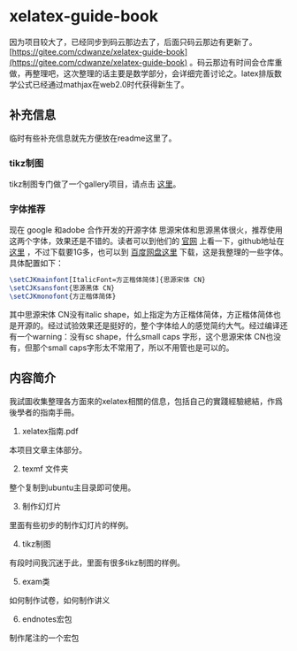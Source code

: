 xelatex-guide-book
==================

因为项目较大了，已经同步到码云那边去了，后面只码云那边有更新了。 [https://gitee.com/cdwanze/xelatex-guide-book](https://gitee.com/cdwanze/xelatex-guide-book) 。码云那边有时间会仓库重做，再整理吧，这次整理的话主要是数学部分，会详细完善讨论之。latex排版数学公式已经通过mathjax在web2.0时代获得新生了。

## 补充信息
临时有些补充信息就先方便放在readme这里了。
### tikz制图
tikz制图专门做了一个gallery项目，请点击 [这里](https://github.com/a358003542/tikz_gallery)。

### 字体推荐

现在 google 和adobe 合作开发的开源字体 思源宋体和思源黑体很火，推荐使用这两个字体，效果还是不错的。读者可以到他们的 [官网](https://source.typekit.com/source-han-serif/cn/) 上看一下，github地址在 [这里](https://github.com/adobe-fonts/source-han-serif) ，不过下载要1G多，也可以到 [百度网盘这里](https://pan.baidu.com/s/1smo7EMD) 下载，这是我整理的一些字体。具体配置如下：

```latex
\setCJKmainfont[ItalicFont=方正楷体简体]{思源宋体 CN}
\setCJKsansfont{思源黑体 CN}
\setCJKmonofont{方正楷体简体}
```

其中思源宋体 CN没有italic shape，如上指定为方正楷体简体，方正楷体简体也是开源的。经过试验效果还是挺好的，整个字体给人的感觉简约大气。经过编译还有一个warning：没有sc shape，什么small caps 字形，这个思源宋体 CN也没有，但那个small caps字形太不常用了，所以不用管也是可以的。



## 内容简介


我試圖收集整理各方面來的xelatex相關的信息，包括自己的實踐經驗總結，作爲後學者的指南手冊。

1. xelatex指南.pdf

本项目文章主体部分。

2. texmf 文件夹 

整个复制到ubuntu主目录即可使用。

3. 制作幻灯片

里面有些初步的制作幻灯片的样例。

 4. tikz制图

有段时间我沉迷于此，里面有很多tikz制图的样例。

 5. exam类

如何制作试卷，如何制作讲义

6. endnotes宏包

制作尾注的一个宏包




